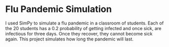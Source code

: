 # Flu Pandemic Simulation
I used SimPy to simulate a flu pandemic in a classroom of students. Each of the 20 students has a 0.2 probability of getting infected and once sick, are infectious for three days. Once they recover, they cannot become sick again. This project simulates how long the pandemic will last.
